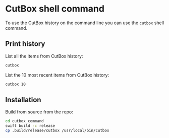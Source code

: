 # CutBox shell command

To use the CutBox history on the command line you can use the `cutbox` shell command.

## Print history

List all the items from CutBox history:

``` sh
cutbox
```

List the 10 most recent items from CutBox history:

``` sh
cutbox 10
```

## Installation

Build from source from the repo:

``` sh
cd cutbox_command
swift build -c release
cp .build/release/cutbox /usr/local/bin/cutbox
```

